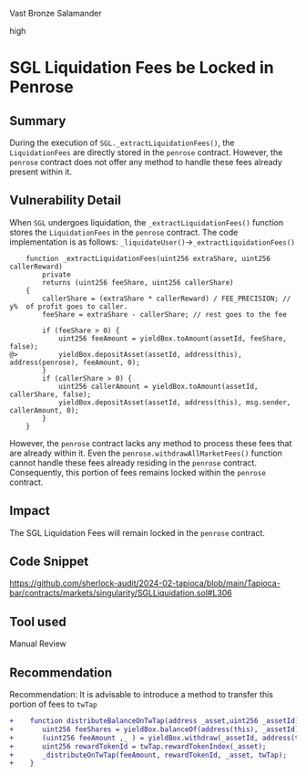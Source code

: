 Vast Bronze Salamander

high

# SGL Liquidation Fees be Locked in Penrose

## Summary
During the execution of `SGL._extractLiquidationFees()`, the `LiquidationFees` are directly stored in the `penrose` contract. However, the `penrose` contract does not offer any method to handle these fees already present within it.

## Vulnerability Detail
When `SGL` undergoes liquidation, the `_extractLiquidationFees()` function stores the `LiquidationFees` in the `penrose` contract. 
The code implementation is as follows:
`_liquidateUser()`->`_extractLiquidationFees()`
```solidity
    function _extractLiquidationFees(uint256 extraShare, uint256 callerReward)
        private
        returns (uint256 feeShare, uint256 callerShare)
    {
        callerShare = (extraShare * callerReward) / FEE_PRECISION; //  y%  of profit goes to caller.
        feeShare = extraShare - callerShare; // rest goes to the fee

        if (feeShare > 0) {
            uint256 feeAmount = yieldBox.toAmount(assetId, feeShare, false);
@>          yieldBox.depositAsset(assetId, address(this), address(penrose), feeAmount, 0);
        }
        if (callerShare > 0) {
            uint256 callerAmount = yieldBox.toAmount(assetId, callerShare, false);
            yieldBox.depositAsset(assetId, address(this), msg.sender, callerAmount, 0);
        }
    }
```
However, the `penrose` contract lacks any method to process these fees that are already within it. 
Even the `penrose.withdrawAllMarketFees()` function cannot handle these fees already residing in the `penrose` contract. Consequently, this portion of fees remains locked within the `penrose` contract.

## Impact
The SGL Liquidation Fees will remain locked in the `penrose` contract.

## Code Snippet
https://github.com/sherlock-audit/2024-02-tapioca/blob/main/Tapioca-bar/contracts/markets/singularity/SGLLiquidation.sol#L306
## Tool used

Manual Review

## Recommendation

Recommendation: It is advisable to introduce a method to transfer this portion of fees to `twTap`

```diff
+    function distributeBalanceOnTwTap(address _asset,uint256 _assetId) external onlyOwner notPaused {
+       uint256 feeShares = yieldBox.balanceOf(address(this), _assetId);
+       (uint256 feeAmount ,_ ) = yieldBox.withdraw(_assetId, address(this), address(this), 0, feeShares);
+       uint256 rewardTokenId = twTap.rewardTokenIndex(_asset);
+       _distributeOnTwTap(feeAmount, rewardTokenId, _asset, twTap);
+    }
```
